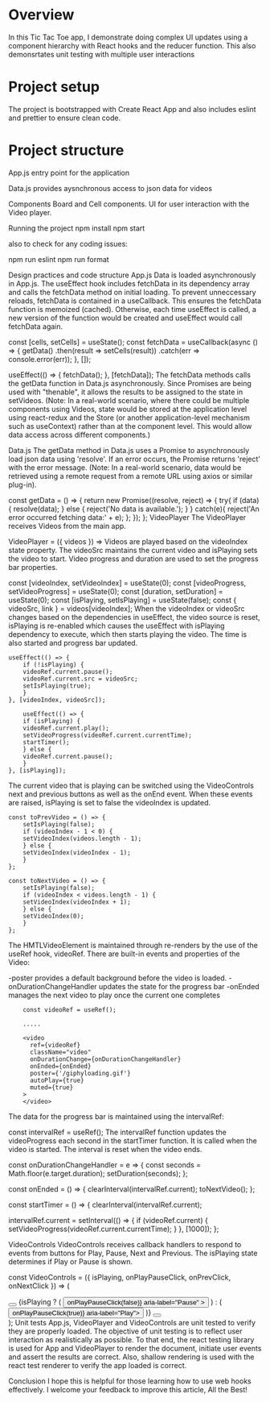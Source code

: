 # Overview

In this Tic Tac Toe app, I demonstrate doing complex UI updates using a component hierarchy with React hooks and the reducer function. This also demonsrtates unit testing with multiple user interactions

# Project setup

The project is bootstrapped with Create React App and also includes eslint and prettier to ensure clean code.

# Project structure

App.js
entry point for the application

Data.js
provides aysnchronous access to json data for videos

Components
Board and Cell components. UI for user interaction with the Video player.

Running the project
npm install npm start

also to check for any coding issues:

npm run eslint npm run format

Design practices and code structure
App.js
Data is loaded asynchronously in App.js. The useEffect hook includes fetchData in its dependency array and calls the fetchData method on initial loading. To prevent unneccessary reloads, fetchData is contained in a useCallback. This ensures the fetchData function is memoized (cached). Otherwise, each time useEffect is called, a new version of the function would be created and useEffect would call fetchData again.

const [cells, setCells] = useState();
const fetchData = useCallback(async () => {
getData()
.then(result => setCells(result))
.catch(err => console.error(err));
}, []);

useEffect(() => {
fetchData();
}, [fetchData]);
The fetchData methods calls the getData function in Data.js asynchronously. Since Promises are being used with "thenable", it allows the results to be assigned to the state in setVideos. (Note: In a real-world scenario, where there could be multiple components using Videos, state would be stored at the application level using react-redux and the Store (or another application-level mechanism such as useContext) rather than at the component level. This would allow data access across different components.)

Data.js
The getData method in Data.js uses a Promise to asynchronously load json data using 'resolve'. If an error occurs, the Promise returns 'reject' with the error message. (Note: In a real-world scenario, data would be retrieved using a remote request from a remote URL using axios or similar plug-in).

const getData = () => {
return new Promise((resolve, reject) => {
try{
if (data) {
resolve(data);
} else {
reject('No data is available.');
}
}
catch(e){
reject('An error occurred fetching data:' + e);
};
});
};
VideoPlayer
The VideoPlayer receives Videos from the main app.

VideoPlayer = ({ videos }) =>
Videos are played based on the videoIndex state property. The videoSrc maintains the current video and isPlaying sets the video to start. Video progress and duration are used to set the progress bar properties.

const [videoIndex, setVideoIndex] = useState(0);
const [videoProgress, setVideoProgress] = useState(0);
const [duration, setDuration] = useState(0);
const [isPlaying, setIsPlaying] = useState(false);
const { videoSrc, link } = videos[videoIndex];
When the videoIndex or videoSrc changes based on the dependencies in useEffect, the video source is reset, isPlaying is re-enabled which causes the useEffect with isPlaying dependency to execute, which then starts playing the video. The time is also started and progress bar updated.

    useEffect(() => {
        if (!isPlaying) {
        videoRef.current.pause();
        videoRef.current.src = videoSrc;
        setIsPlaying(true);
        }
    }, [videoIndex, videoSrc]);

        useEffect(() => {
        if (isPlaying) {
        videoRef.current.play();
        setVideoProgress(videoRef.current.currentTime);
        startTimer();
        } else {
        videoRef.current.pause();
        }
    }, [isPlaying]);

The current video that is playing can be switched using the VideoControls next and previous buttons as well as the onEnd event. When these events are raised, isPlaying is set to false the videoIndex is updated.

    const toPrevVideo = () => {
        setIsPlaying(false);
        if (videoIndex - 1 < 0) {
        setVideoIndex(videos.length - 1);
        } else {
        setVideoIndex(videoIndex - 1);
        }
    };

    const toNextVideo = () => {
        setIsPlaying(false);
        if (videoIndex < videos.length - 1) {
        setVideoIndex(videoIndex + 1);
        } else {
        setVideoIndex(0);
        }
    };

The HMTLVideoElement is maintained through re-renders by the use of the useRef hook, videoRef. There are built-in events and properties of the Video:

-poster provides a default background before the video is loaded. -onDurationChangeHandler updates the state for the progress bar -onEnded manages the next video to play once the current one completes

        const videoRef = useRef();

        .....

        <video
          ref={videoRef}
          className="video"
          onDurationChange={onDurationChangeHandler}
          onEnded={onEnded}
          poster={'/giphyloading.gif'}
          autoPlay={true}
          muted={true}
        >
        </video>

The data for the progress bar is maintained using the intervalRef:

const intervalRef = useRef();
The intervalRef function updates the videoProgress each second in the startTimer function. It is called when the video is started. The interval is reset when the video ends.

const onDurationChangeHandler = e => { const seconds = Math.floor(e.target.duration); setDuration(seconds); };

const onEnded = () => { clearInterval(intervalRef.current); toNextVideo(); };

const startTimer = () => { clearInterval(intervalRef.current);

intervalRef.current = setInterval(() => {
if (videoRef.current) {
setVideoProgress(videoRef.current.currentTime);
}
}, [1000]);
};

VideoControls
VideoControls receives callback handlers to respond to events from buttons for Play, Pause, Next and Previous. The isPlaying state determines if Play or Pause is shown.

const VideoControls = ({ isPlaying, onPlayPauseClick, onPrevClick, onNextClick }) => (

<div className="video-controls">
    <button type="button" className="prev" aria-label="Previous" onClick={onPrevClick}>
    <Prev />
    </button>
    {isPlaying ? (
    <button
        type="button"
        className="pause"
        data-testid="pause-test-id"
        onClick={() => onPlayPauseClick(false)}
        aria-label="Pause"
    >
        <Pause />
    </button>
    ) : (
    <button type="button" className="play" onClick={() => onPlayPauseClick(true)} aria-label="Play">
        <Play />
    </button>
    )}
    <button type="button" className="next" aria-label="Next" onClick={onNextClick}>
    <Next />
    </button>
</div>
);
Unit tests
App.js, VideoPlayer and VideoControls are unit tested to verify they are properly loaded. The objective of unit testing is to reflect user interaction as realistically as possible. To that end, the react testing library is used for App and VideoPlayer to render the document, initiate user events and assert the results are correct. Also, shallow rendering is used with the react test renderer to verify the app loaded is correct.

Conclusion
I hope this is helpful for those learning how to use web hooks effectively. I welcome your feedback to improve this article, All the Best!
